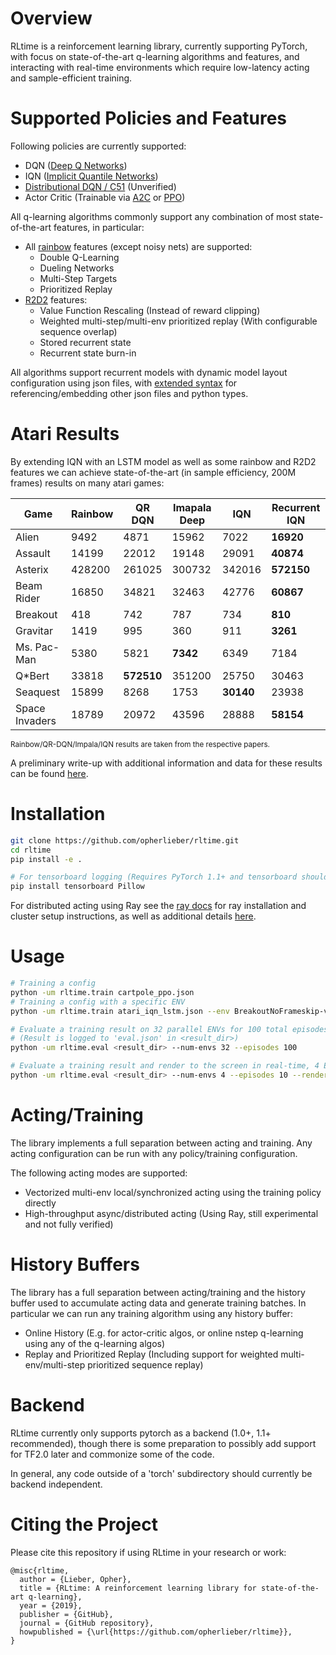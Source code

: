 # Overview
RLtime is a reinforcement learning library, currently supporting PyTorch, with focus on state-of-the-art q-learning algorithms and features, and interacting with real-time environments which require low-latency acting and sample-efficient training.


# Supported Policies and Features
Following policies are currently supported:
- DQN ([Deep Q Networks](https://arxiv.org/abs/1312.5602))
- IQN ([Implicit Quantile Networks](https://arxiv.org/abs/1806.06923))
- [Distributional DQN / C51](https://arxiv.org/abs/1707.06887) (Unverified)
- Actor Critic (Trainable via [A2C](https://arxiv.org/abs/1602.01783) or [PPO](https://arxiv.org/abs/1707.06347))

All q-learning algorithms commonly support any combination of most state-of-the-art
features, in particular:
- All [rainbow](https://arxiv.org/abs/1710.02298) features (except noisy nets) are supported:
    - Double Q-Learning
    - Dueling Networks
    - Multi-Step Targets
    - Prioritized Replay
- [R2D2](https://openreview.net/pdf?id=r1lyTjAqYX) features:
    - Value Function Rescaling (Instead of reward clipping)
    - Weighted multi-step/multi-env prioritized replay (With configurable sequence overlap)
    - Stored recurrent state
    - Recurrent state burn-in

All algorithms support recurrent models with dynamic model layout configuration using json files, with [extended syntax](https://github.com/opherlieber/rltime/blob/master/docs/json_syntax.md) for referencing/embedding other json files and python types.


# Atari Results
By extending IQN with an LSTM model as well as some rainbow and R2D2 features
we can achieve state-of-the-art (in sample efficiency, 200M frames) results on
many atari games:

|Game|Rainbow|QR DQN|Imapala Deep|IQN|Recurrent IQN|
|----|----|----|----|----|----|
|Alien|9492|4871|15962|7022|**16920**|
|Assault|14199|22012|19148|29091|**40874**|
|Asterix|428200|261025|300732|342016|**572150**|
|Beam Rider|16850|34821|32463|42776|**60867**|
|Breakout|418|742|787|734|**810**|
|Gravitar|1419|995|360|911|**3261**|
|Ms. Pac-Man|5380|5821|**7342**|6349|7184|
|Q*Bert|33818|**572510**|351200|25750|30463|
|Seaquest|15899|8268|1753|**30140**|23938|
|Space Invaders|18789|20972|43596|28888|**58154**|


<sup>Rainbow/QR-DQN/Impala/IQN results are taken from the respective papers.</sup>

A preliminary write-up with additional information and data for these results can be found [here](https://github.com/opherlieber/rltime/blob/master/docs/atari_iqn_lstm.md).

# Installation
```bash
git clone https://github.com/opherlieber/rltime.git
cd rltime
pip install -e .

# For tensorboard logging (Requires PyTorch 1.1+ and tensorboard should be at least version 1.14)
pip install tensorboard Pillow
```
For distributed acting using Ray see the [ray docs](https://ray.readthedocs.io/en/latest/installation.html) for ray installation and cluster setup instructions, as well as additional details [here](https://github.com/opherlieber/rltime/blob/master/docs/distributed_acting.md).



# Usage
```bash
# Training a config
python -um rltime.train cartpole_ppo.json
# Training a config with a specific ENV
python -um rltime.train atari_iqn_lstm.json --env BreakoutNoFrameskip-v4

# Evaluate a training result on 32 parallel ENVs for 100 total episodes
# (Result is logged to 'eval.json' in <result_dir>)
python -um rltime.eval <result_dir> --num-envs 32 --episodes 100

# Evaluate a training result and render to the screen in real-time, 4 ENVs tiled
python -um rltime.eval <result_dir> --num-envs 4 --episodes 10 --render
```

# Acting/Training
The library implements a full separation between acting and training. Any
acting configuration can be run with any policy/training configuration.

The following acting modes are supported:
- Vectorized multi-env local/synchronized acting using the training policy directly
- High-throughput async/distributed acting (Using Ray, still experimental and not fully verified)

# History Buffers
The library has a full separation between acting/training and the history buffer used to accumulate acting data and generate training batches. In particular we can run any training algorithm using any history buffer:
- Online History (E.g. for actor-critic algos, or online nstep q-learning using any of the q-learning algos)
- Replay and Prioritized Replay (Including support for weighted multi-env/multi-step prioritized sequence replay)

# Backend
RLtime currently only supports pytorch as a backend (1.0+, 1.1+ recommended), though there is some preparation to possibly add support for TF2.0 later and commonize some of the code.

In general, any code outside of a 'torch' subdirectory should currently be backend independent.

# Citing the Project
Please cite this repository if using RLtime in your research or work:

```
@misc{rltime,
  author = {Lieber, Opher},
  title = {RLtime: A reinforcement learning library for state-of-the-art q-learning},
  year = {2019},
  publisher = {GitHub},
  journal = {GitHub repository},
  howpublished = {\url{https://github.com/opherlieber/rltime}},
}
```